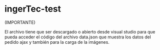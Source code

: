 # ingerTec-test
(IMPORTANTE)
  
El archivo tiene que ser descargado o abierto desde visual studio para que pueda acceder 
el código del archivo data.json que muestra los datos del pedido ajax y también para la carga de la imágenes.
